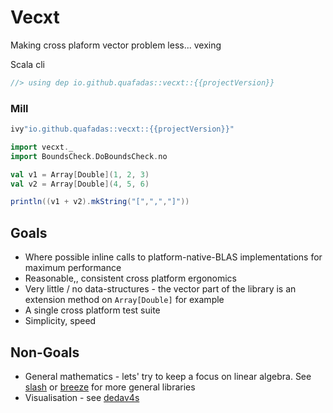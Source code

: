 # Vecxt

Making cross plaform vector problem less... vexing

Scala cli
```scala
//> using dep io.github.quafadas::vecxt::{{projectVersion}}
```

### Mill
```scala sc:nocompile
ivy"io.github.quafadas::vecxt::{{projectVersion}}"
```

```scala
import vecxt._
import BoundsCheck.DoBoundsCheck.no

val v1 = Array[Double](1, 2, 3)
val v2 = Array[Double](4, 5, 6)

println((v1 + v2).mkString("[",",","]"))

```

## Goals

- Where possible inline calls to platform-native-BLAS implementations for maximum performance
- Reasonable,, consistent cross platform ergonomics
- Very little / no data-structures - the vector part of the library is an extension method on `Array[Double]` for example
- A single cross platform test suite
- Simplicity, speed

## Non-Goals

- General mathematics - lets' try to keep a focus on linear algebra. See [slash](https://github.com/dragonfly-ai/slash) or [breeze](https://github.com/scalanlp/breeze/) for more general libraries
- Visualisation - see [dedav4s](https://quafadas.github.io/dedav4s/)